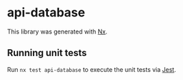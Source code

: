 # api-database

This library was generated with [Nx](https://nx.dev).

## Running unit tests

Run `nx test api-database` to execute the unit tests via [Jest](https://jestjs.io).
